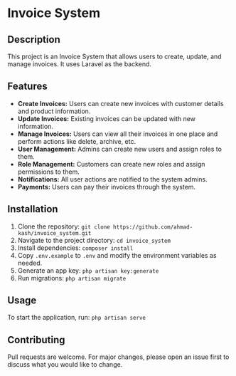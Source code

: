 # Invoice System

## Description

This project is an Invoice System that allows users to create, update, and manage invoices. It uses Laravel as the backend.

## Features

-   **Create Invoices:** Users can create new invoices with customer details and product information.
-   **Update Invoices:** Existing invoices can be updated with new information.
-   **Manage Invoices:** Users can view all their invoices in one place and perform actions like delete, archive, etc.
-   **User Management:** Admins can create new users and assign roles to them.
-   **Role Management:** Customers can create new roles and assign permissions to them.
-   **Notifications:** All user actions are notified to the system admins.
-   **Payments:** Users can pay their invoices through the system.

## Installation

1. Clone the repository: `git clone https://github.com/ahmad-kash/invoice_system.git`
2. Navigate to the project directory: `cd invoice_system`
3. Install dependencies: `composer install`
4. Copy `.env.example` to `.env` and modify the environment variables as needed.
5. Generate an app key: `php artisan key:generate`
6. Run migrations: `php artisan migrate`

## Usage

To start the application, run: `php artisan serve`

## Contributing

Pull requests are welcome. For major changes, please open an issue first to discuss what you would like to change.
